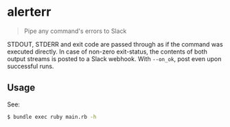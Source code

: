 # alerterr

> Pipe any command's errors to Slack

STDOUT, STDERR and exit code are passed through as if the command was executed
directly. In case of non-zero exit-status, the contents of both output streams
is posted to a Slack webhook. With `--on_ok`, post even upon successful runs.

## Usage

See:

```bash
$ bundle exec ruby main.rb -h
```
